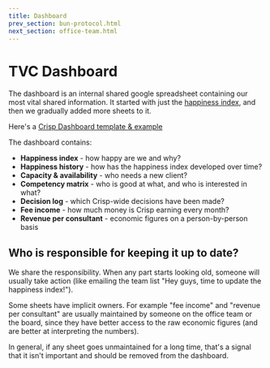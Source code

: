 ```yaml
---
title: Dashboard
prev_section: bun-protocol.html
next_section: office-team.html
---
```


TVC Dashboard
===============

The dashboard is an internal shared google spreadsheet containing our most vital shared information. It started with just the [happiness index](happiness-index.html), and then we gradually added more sheets to it.

Here's a [Crisp Dashboard template & example](https://docs.google.com/a/crisp.se/spreadsheet/ccc?key=0ApEy2bnWDb5fdG1QZzZSeUhFQWJEc2pEdkVDOHkySEE)

The dashboard contains:

-   **Happiness index** - how happy are we and why?
-   **Happiness history** - how has the happiness index developed over time?
-   **Capacity & availability** - who needs a new client?
-   **Competency matrix** - who is good at what, and who is interested in what?
-   **Decision log** - which Crisp-wide decisions have been made?
-   **Fee income** - how much money is Crisp earning every month?
-   **Revenue per consultant** - economic figures on a person-by-person basis

Who is responsible for keeping it up to date?
---------------------------------------------

We share the responsibility. When any part starts looking old, someone will usually take action (like emailing the team list "Hey guys, time to update the happiness index!").

Some sheets have implicit owners. For example "fee income" and "revenue per consultant" are usually maintained by someone on the office team or the board, since they have better access to the raw economic figures (and are better at interpreting the numbers).

In general, if any sheet goes unmaintained for a long time, that's a signal that it isn't important and should be removed from the dashboard.
